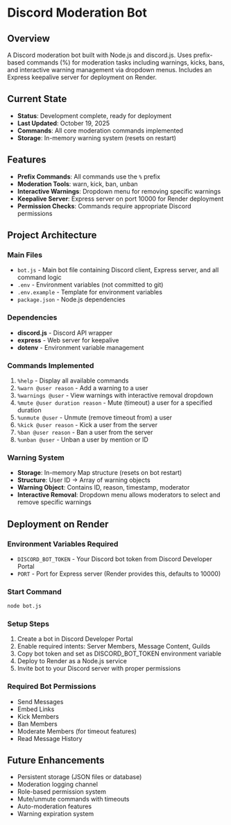 # Discord Moderation Bot

## Overview
A Discord moderation bot built with Node.js and discord.js. Uses prefix-based commands (%) for moderation tasks including warnings, kicks, bans, and interactive warning management via dropdown menus. Includes an Express keepalive server for deployment on Render.

## Current State
- **Status**: Development complete, ready for deployment
- **Last Updated**: October 19, 2025
- **Commands**: All core moderation commands implemented
- **Storage**: In-memory warning system (resets on restart)

## Features
- **Prefix Commands**: All commands use the `%` prefix
- **Moderation Tools**: warn, kick, ban, unban
- **Interactive Warnings**: Dropdown menu for removing specific warnings
- **Keepalive Server**: Express server on port 10000 for Render deployment
- **Permission Checks**: Commands require appropriate Discord permissions

## Project Architecture

### Main Files
- `bot.js` - Main bot file containing Discord client, Express server, and all command logic
- `.env` - Environment variables (not committed to git)
- `.env.example` - Template for environment variables
- `package.json` - Node.js dependencies

### Dependencies
- **discord.js** - Discord API wrapper
- **express** - Web server for keepalive
- **dotenv** - Environment variable management

### Commands Implemented
1. `%help` - Display all available commands
2. `%warn @user reason` - Add a warning to a user
3. `%warnings @user` - View warnings with interactive removal dropdown
4. `%mute @user duration reason` - Mute (timeout) a user for a specified duration
5. `%unmute @user` - Unmute (remove timeout from) a user
6. `%kick @user reason` - Kick a user from the server
7. `%ban @user reason` - Ban a user from the server
8. `%unban @user` - Unban a user by mention or ID

### Warning System
- **Storage**: In-memory Map structure (resets on bot restart)
- **Structure**: User ID → Array of warning objects
- **Warning Object**: Contains ID, reason, timestamp, moderator
- **Interactive Removal**: Dropdown menu allows moderators to select and remove specific warnings

## Deployment on Render

### Environment Variables Required
- `DISCORD_BOT_TOKEN` - Your Discord bot token from Discord Developer Portal
- `PORT` - Port for Express server (Render provides this, defaults to 10000)

### Start Command
```bash
node bot.js
```

### Setup Steps
1. Create a bot in Discord Developer Portal
2. Enable required intents: Server Members, Message Content, Guilds
3. Copy bot token and set as DISCORD_BOT_TOKEN environment variable
4. Deploy to Render as a Node.js service
5. Invite bot to your Discord server with proper permissions

### Required Bot Permissions
- Send Messages
- Embed Links
- Kick Members
- Ban Members
- Moderate Members (for timeout features)
- Read Message History

## Future Enhancements
- Persistent storage (JSON files or database)
- Moderation logging channel
- Role-based permission system
- Mute/unmute commands with timeouts
- Auto-moderation features
- Warning expiration system
